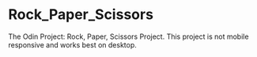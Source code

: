 # Rock_Paper_Scissors
The Odin Project: Rock, Paper, Scissors Project.
This project is not mobile responsive and works best on desktop.
